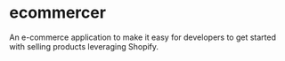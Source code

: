 # ecommercer

An e-commerce application to make it easy for developers to get started with selling products leveraging Shopify.

